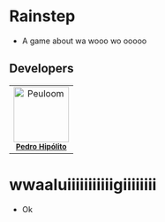 # Rainstep
- A game about wa wooo wo ooooo

## Developers

<table>
  <tr>
    <td align="center">
      <img src="https://avatars.githubusercontent.com/u/50783223?v=4" width="100px;" alt="Peuloom"/><br />
      <sub><b><a href="https://github.com/nectaroads">Pedro Hipólito</a></b></sub>
    </td>
  </tr>
</table>

# wwaaluiiiiiiiiiiigiiiiiiii
- Ok